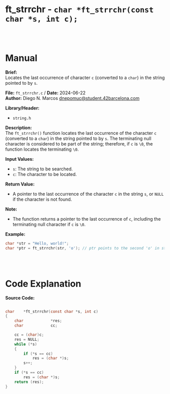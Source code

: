 # ft_strrchr - `char *ft_strrchr(const char *s, int c);`
<br>
<br>

# Manual
**Brief:**  
Locates the last occurrence of character `c` (converted to a `char`) in the string pointed to by `s`.

**File:** `ft_strrchr.c` / **Date:** 2024-06-22  
**Author:** Diego N. Marcos <dnepomuc@student.42barcelona.com>

**Library/Header:**  
* `string.h`

**Description:**  
The `ft_strrchr()` function locates the last occurrence of the character `c` (converted to a `char`) in the string pointed to by `s`. The terminating null character is considered to be part of the string; therefore, if `c` is `\0`, the function locates the terminating `\0`.

**Input Values:**  
* `s`: The string to be searched.
* `c`: The character to be located.

**Return Value:**  
* A pointer to the last occurrence of the character `c` in the string `s`, or `NULL` if the character is not found.

**Note:**
- The function returns a pointer to the last occurrence of `c`, including the terminating null character if `c` is `\0`.

**Example:**  
```c
char *str = "Hello, world!";
char *ptr = ft_strrchr(str, 'o'); // ptr points to the second 'o' in str
```

<br>
<br>

# Code Explanation
**Source Code:**
``` C

char	*ft_strrchr(const char *s, int c)
{
	char			*res;
	char			cc;

	cc = (char)c;
	res = NULL;
	while (*s)
	{
		if (*s == cc)
			res = (char *)s;
		s++;
	}
	if (*s == cc)
		res = (char *)s;
	return (res);
}

```